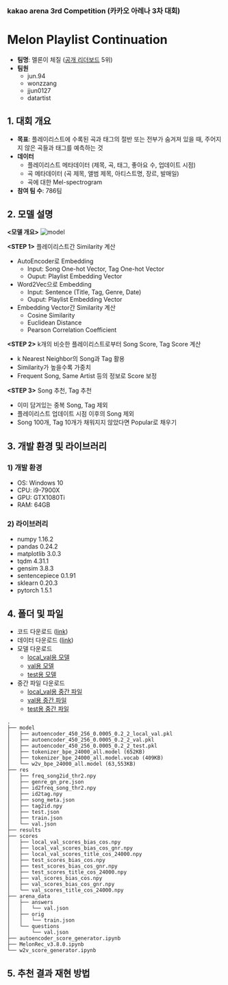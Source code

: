 ### kakao arena 3rd Competition (카카오 아레나 3차 대회)
# Melon Playlist Continuation
- **팀명**: 멜론이 체질 ([공개 리더보드](https://arena.kakao.com/c/7/leaderboard) 5위)
- **팀원**
  - jun.94
  - wonzzang
  - jjun0127
  - datartist
  
## 1. 대회 개요
- **목표**: 플레이리스트에 수록된 곡과 태그의 절반 또는 전부가 숨겨져 있을 때, 주어지지 않은 곡들과 태그를 예측하는 것
- **데이터**
  - 플레이리스트 메타데이터 (제목, 곡, 태그, 좋아요 수, 업데이트 시점)
  - 곡 메타데이터 (곡 제목, 앨범 제목, 아티스트명, 장르, 발매일)
  - 곡에 대한 Mel-spectrogram
- **참여 팀 수**: 786팀
  
## 2. 모델 설명
**<모델 개요>**
![model](https://user-images.githubusercontent.com/50820635/88534733-a9e58900-d043-11ea-821b-1166c64e2b42.png)

**<STEP 1>** 플레이리스트간 Similarity 계산  
- AutoEncoder로 Embedding
  - Input: Song One-hot Vector, Tag One-hot Vector 
  - Ouput: Playlist Embedding Vector
- Word2Vec으로 Embedding
  - Input: Sentence (Title, Tag, Genre, Date)
  - Ouput: Playlist Embedding Vector
- Embedding Vector간 Similarity 계산
  - Cosine Similarity
  - Euclidean Distance
  - Pearson Correlation Coefficient

**<STEP 2>** k개의 비슷한 플레이리스트로부터 Song Score, Tag Score 계산  
- k Nearest Neighbor의 Song과 Tag 활용
- Similarity가 높을수록 가중치
- Frequent Song, Same Artist 등의 정보로 Score 보정

**<STEP 3>** Song 추천, Tag 추천  
- 이미 담겨있는 중복 Song, Tag 제외
- 플레이리스트 업데이트 시점 이후의 Song 제외
- Song 100개, Tag 10개가 채워지지 않았다면 Popular로 채우기  

## 3. 개발 환경 및 라이브러리
### 1) 개발 환경
- OS: Windows 10
- CPU: i9-7900X
- GPU: GTX1080Ti
- RAM: 64GB
### 2) 라이브러리
- numpy 1.16.2
- pandas 0.24.2
- matplotlib 3.0.3
- tqdm 4.31.1
- gensim 3.8.3
- sentencepiece 0.1.91
- sklearn 0.20.3
- pytorch 1.5.1

## 4. 폴더 및 파일
- 코드 다운로드 ([link](https://github.com/jjun0127/melon_autoencoder/archive/master.zip))
- 데이터 다운로드 ([link](https://arena.kakao.com/c/7/data))
- 모델 다운로드
  - [local_val용 모델]()
  - [val용 모델]()
  - [test용 모델]()
- 중간 파일 다운로드
  - [local_val용 중간 파일]()
  - [val용 중간 파일]()
  - [test용 중간 파일]()
~~~
.
├── model
│   ├── autoencoder_450_256_0.0005_0.2_2_local_val.pkl
│   ├── autoencoder_450_256_0.0005_0.2_2_val.pkl
│   ├── autoencoder_450_256_0.0005_0.2_2_test.pkl
│   ├── tokenizer_bpe_24000_all.model (652KB)
│   ├── tokenizer_bpe_24000_all.model.vocab (409KB)
│   └── w2v_bpe_24000_all.model (63,553KB)
├── res
│   ├── freq_song2id_thr2.npy
│   ├── genre_gn_pre.json
│   ├── id2freq_song_thr2.npy
│   ├── id2tag.npy
│   ├── song_meta.json
│   ├── tag2id.npy
│   ├── test.json
│   ├── train.json
│   └── val.json
├── results
├── scores
│   ├── local_val_scores_bias_cos.npy
│   ├── local_val_scores_bias_cos_gnr.npy
│   ├── local_val_scores_title_cos_24000.npy
│   ├── test_scores_bias_cos.npy
│   ├── test_scores_bias_cos_gnr.npy
│   ├── test_scores_title_cos_24000.npy
│   ├── val_scores_bias_cos.npy
│   ├── val_scores_bias_cos_gnr.npy
│   └── val_scores_title_cos_24000.npy
├── arena_data
│   ├── answers
│   │   └── val.json
│   ├── orig
│   │   └── train.json
│   └── questions
│       └── val.json
├── autoencoder_score_generator.ipynb
├── MelonRec_v3.8.0.ipynb
└── w2v_score_generator.ipynb
~~~

## 5. 추천 결과 재현 방법
